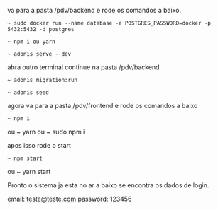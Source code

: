 
va para a pasta /pdv/backend
e rode os comandos a baixo.

    ~ sudo docker run --name database -e POSTGRES_PASSWORD=docker -p 5432:5432 -d postgres

    ~ npm i ou yarn

    ~ adonis serve --dev

abra outro terminal 
continue na pasta /pdv/backend 

    ~ adonis migration:run

    ~ adonis seed 


agora va para a pasta /pdv/frontend 
e rode os comandos a baixo

    ~ npm i  
ou 
    ~ yarn 
ou 
    ~ sudo npm i

apos isso rode o start 

    ~ npm start 
ou
    ~ yarn start

Pronto o sistema ja esta no ar
a baixo se encontra os dados de login.

email: teste@teste.com
password: 123456
